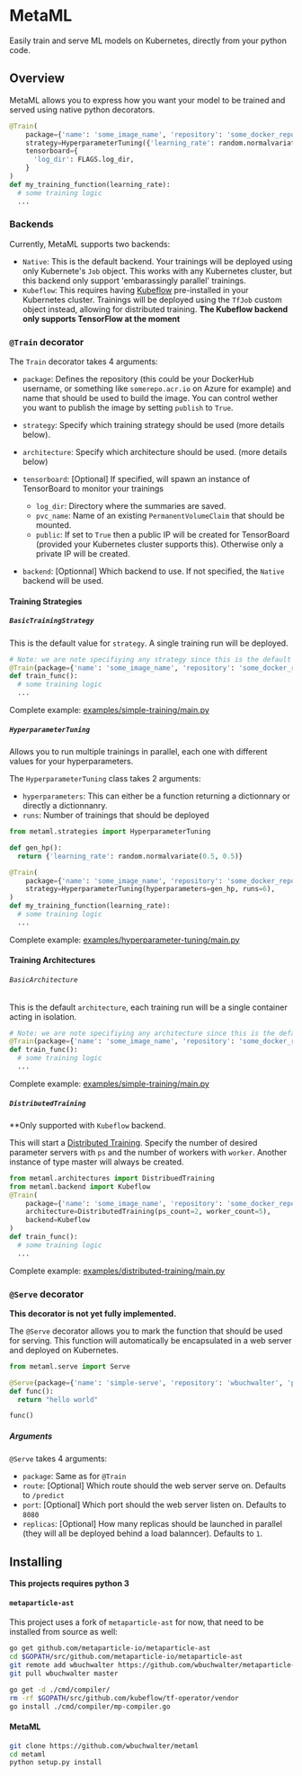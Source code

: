 # MetaML

Easily train and serve ML models on Kubernetes, directly from your python code.

## Overview

MetaML allows you to express how you want your model to be trained and served using native python decorators.  

```python
@Train(
    package={'name': 'some_image_name', 'repository': 'some_docker_repo', 'publish': True},
    strategy=HyperparameterTuning({'learning_rate': random.normalvariate(0.5, 0.5)}, parallelism=3),
    tensorboard={
      'log_dir': FLAGS.log_dir,
    }
)
def my_training_function(learning_rate):
  # some training logic
  ...
```

### Backends

Currently, MetaML supports two backends:
* `Native`: This is the default backend. Your trainings will be deployed using only Kubernete's `Job` object. This works with any Kubernetes cluster, but this backend only support 'embarassingly parallel' trainings.
* `Kubeflow`: This requires having [Kubeflow](https://github.com/kubeflow/kubeflow) pre-installed in your Kubernetes cluster. Trainings will be deployed using the `TfJob` custom object instead, allowing for distributed training. **The Kubeflow backend only supports TensorFlow at the moment**

### `@Train` decorator

The `Train` decorator takes 4 arguments:

* `package`: Defines the repository (this could be your DockerHub username, or something like `somerepo.acr.io` on Azure for example) and name that should be used to build the image. You can control wether you want to publish the image by setting `publish` to `True`.
* `strategy`: Specify which training strategy should be used (more details below).
* `architecture`: Specify which architecture should be used. (more details below)
* `tensorboard`: [Optional] If specified, will spawn an instance of TensorBoard to monitor your trainings
  * `log_dir`: Directory where the summaries are saved.
  * `pvc_name`: Name of an existing `PermanentVolumeClaim` that should be mounted.
  * `public`: If set to `True` then a public IP will be created for TensorBoard (provided your Kubernetes cluster supports this). Otherwise only a private IP will be created.

* `backend`: [Optionnal] Which backend to use. If not specified, the `Native` backend will be used.

#### Training Strategies

##### `BasicTrainingStrategy`

This is the default value for `strategy`. A single training run will be deployed. 

```python
# Note: we are note specifiying any strategy since this is the default value
@Train(package={'name': 'some_image_name', 'repository': 'some_docker_repo', 'publish': True})
def train_func():
  # some training logic
  ...
```

Complete example: [examples/simple-training/main.py](./examples/simple-training/main.py)


##### `HyperparameterTuning`
Allows you to run multiple trainings in parallel, each one with different values for your hyperparameters.

The `HyperparameterTuning` class takes 2 arguments:
* `hyperparameters`: This can either be a function returning a dictionnary or directly a dictionnanry.
* `runs`: Number of trainings that should be deployed

```python
from metaml.strategies import HyperparameterTuning

def gen_hp():
  return {'learning_rate': random.normalvariate(0.5, 0.5)}

@Train(
    package={'name': 'some_image_name', 'repository': 'some_docker_repo', 'publish': True},
    strategy=HyperparameterTuning(hyperparameters=gen_hp, runs=6),
)
def my_training_function(learning_rate):
  # some training logic
  ...
```

Complete example: [examples/hyperparameter-tuning/main.py](./examples/hyperparameter-tuning/main.py)


#### Training Architectures

###### `BasicArchitecture`

This is the default `architecture`, each training run will be a single container acting in isolation.

```python
# Note: we are note specifiying any architecture since this is the default value
@Train(package={'name': 'some_image_name', 'repository': 'some_docker_repo', 'publish': True})
def train_func():
  # some training logic
  ...
```

Complete example: [examples/simple-training/main.py](./examples/simple-training/main.py)


##### `DistributedTraining`

**Only supported with `Kubeflow` backend.

This will start a [Distributed Training](https://www.tensorflow.org/deploy/distributed). 
Specify the number of desired parameter servers with `ps` and the number of workers with `worker`.
Another instance of type master will always be created.

```python
from metaml.architectures import DistribuedTraining
from metaml.backend import Kubeflow
@Train(
    package={'name': 'some_image_name', 'repository': 'some_docker_repo', 'publish': True},
    architecture=DistributedTraining(ps_count=2, worker_count=5),
    backend=Kubeflow
)
def train_func():
  # some training logic
  ...
```

Complete example: [examples/distributed-training/main.py](./examples/distributed-training/main.py)

### `@Serve` decorator

**This decorator is not yet fully implemented.**

The `@Serve` decorator allows you to mark the function that should be used for serving.
This function will automatically be encapsulated in a web server and deployed on Kubernetes.

```python
from metaml.serve import Serve

@Serve(package={'name': 'simple-serve', 'repository': 'wbuchwalter', 'publish': True})
def func():
  return "hello world"

func()
```

##### Arguments
`@Serve` takes 4 arguments:
* `package`: Same as for `@Train`
* `route`: [Optional] Which route should the web server serve on. Defaults to `/predict`
* `port`: [Optional] Which port should the web server listen on. Defaults to `8080`
* `replicas`: [Optional] How many replicas should be launched in parallel (they will all be deployed behind a load balanncer). Defaults to `1`.

## Installing

**This projects requires python 3**

#### `metaparticle-ast`

This project uses a fork of `metaparticle-ast` for now, that need to be installed from source as well:

```bash
go get github.com/metaparticle-io/metaparticle-ast
cd $GOPATH/src/github.com/metaparticle-io/metaparticle-ast
git remote add wbuchwalter https://github.com/wbuchwalter/metaparticle-ast
git pull wbuchwalter master

go get -d ./cmd/compiler/
rm -rf $GOPATH/src/github.com/kubeflow/tf-operator/vendor
go install ./cmd/compiler/mp-compiler.go
```

#### MetaML

```bash
git clone https://github.com/wbuchwalter/metaml
cd metaml
python setup.py install
```
